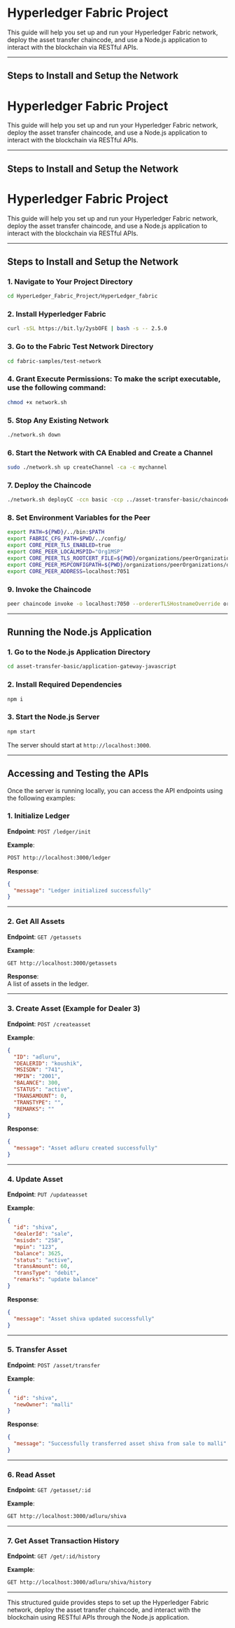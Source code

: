 # Hyperledger Fabric Project

This guide will help you set up and run your Hyperledger Fabric network, deploy the asset transfer chaincode, and use a Node.js application to interact with the blockchain via RESTful APIs.

---

## Steps to Install and Setup the Network

# **Hyperledger Fabric Project**

This guide will help you set up and run your Hyperledger Fabric network, deploy the asset transfer chaincode, and use a Node.js application to interact with the blockchain via RESTful APIs.

---

## **Steps to Install and Setup the Network**

# **Hyperledger Fabric Project**

This guide will help you set up and run your Hyperledger Fabric network, deploy the asset transfer chaincode, and use a Node.js application to interact with the blockchain via RESTful APIs.

---

## **Steps to Install and Setup the Network**

### **1. Navigate to Your Project Directory**
```bash
cd HyperLedger_Fabric_Project/HyperLedger_fabric
```

### **2. Install Hyperledger Fabric**
```bash
curl -sSL https://bit.ly/2ysbOFE | bash -s -- 2.5.0
```

### **3. Go to the Fabric Test Network Directory**
```bash
cd fabric-samples/test-network
```

### **4. Grant Execute Permissions**: To make the script executable, use the following command:
```bash
chmod +x network.sh
```

### **5. Stop Any Existing Network**
```bash
./network.sh down
```

### **6. Start the Network with CA Enabled and Create a Channel**
```bash
sudo ./network.sh up createChannel -ca -c mychannel
```

### **7. Deploy the Chaincode**
```bash
./network.sh deployCC -ccn basic -ccp ../asset-transfer-basic/chaincode-javascript -ccl javascript
```

### **8. Set Environment Variables for the Peer**
```bash
export PATH=${PWD}/../bin:$PATH
export FABRIC_CFG_PATH=$PWD/../config/
export CORE_PEER_TLS_ENABLED=true
export CORE_PEER_LOCALMSPID="Org1MSP"
export CORE_PEER_TLS_ROOTCERT_FILE=${PWD}/organizations/peerOrganizations/org1.example.com/peers/peer0.org1.example.com/tls/ca.crt
export CORE_PEER_MSPCONFIGPATH=${PWD}/organizations/peerOrganizations/org1.example.com/users/Admin@org1.example.com/msp
export CORE_PEER_ADDRESS=localhost:7051
```

### **9. Invoke the Chaincode**
```bash
peer chaincode invoke -o localhost:7050 --ordererTLSHostnameOverride orderer.example.com --tls --cafile "${PWD}/organizations/ordererOrganizations/example.com/orderers/orderer.example.com/msp/tlscacerts/tlsca.example.com-cert.pem" -C mychannel -n basic --peerAddresses localhost:7051 --tlsRootCertFiles "${PWD}/organizations/peerOrganizations/org1.example.com/peers/peer0.org1.example.com/tls/ca.crt" --peerAddresses localhost:9051 --tlsRootCertFiles "${PWD}/organizations/peerOrganizations/org2.example.com/peers/peer0.org2.example.com/tls/ca.crt" -c '{"function":"InitLedger","Args":[]}'
```

---

## Running the Node.js Application

### 1. Go to the Node.js Application Directory

```bash
cd asset-transfer-basic/application-gateway-javascript
```

### 2. Install Required Dependencies

```bash
npm i
```

### 3. Start the Node.js Server

```bash
npm start
```

The server should start at `http://localhost:3000`.

---

## Accessing and Testing the APIs

Once the server is running locally, you can access the API endpoints using the following examples:

### 1. Initialize Ledger

**Endpoint**: `POST /ledger/init`

**Example**:
```bash
POST http://localhost:3000/ledger
```

**Response**:
```json
{
  "message": "Ledger initialized successfully"
}
```

---

### 2. Get All Assets

**Endpoint**: `GET /getassets`

**Example**:
```bash
GET http://localhost:3000/getassets
```

**Response**:  
A list of assets in the ledger.

---

### 3. Create Asset (Example for Dealer 3)

**Endpoint**: `POST /createasset`

**Example**:
```json
{
  "ID": "adluru",
  "DEALERID": "koushik",
  "MSISDN": "741",
  "MPIN": "2001",
  "BALANCE": 300,
  "STATUS": "active",
  "TRANSAMOUNT": 0,
  "TRANSTYPE": "",
  "REMARKS": ""
}
```

**Response**:
```json
{
  "message": "Asset adluru created successfully"
}
```

---

### 4. Update Asset

**Endpoint**: `PUT /updateasset`

**Example**:
```json
{
  "id": "shiva",
  "dealerId": "sale",
  "msisdn": "258",
  "mpin": "123",
  "balance": 3625,
  "status": "active",
  "transAmount": 60,
  "transType": "debit",
  "remarks": "update balance"
}
```

**Response**:
```json
{
  "message": "Asset shiva updated successfully"
}
```

---

### 5. Transfer Asset

**Endpoint**: `POST /asset/transfer`

**Example**:
```json
{
  "id": "shiva",
  "newOwner": "malli"
}
```

**Response**:
```json
{
  "message": "Successfully transferred asset shiva from sale to malli"
}
```

---

### 6. Read Asset

**Endpoint**: `GET /getasset/:id`

**Example**:
```bash
GET http://localhost:3000/adluru/shiva
```

---

### 7. Get Asset Transaction History

**Endpoint**: `GET /get/:id/history`

**Example**:
```bash
GET http://localhost:3000/adluru/shiva/history
```

---

This structured guide provides steps to set up the Hyperledger Fabric network, deploy the asset transfer chaincode, and interact with the blockchain using RESTful APIs through the Node.js application.
